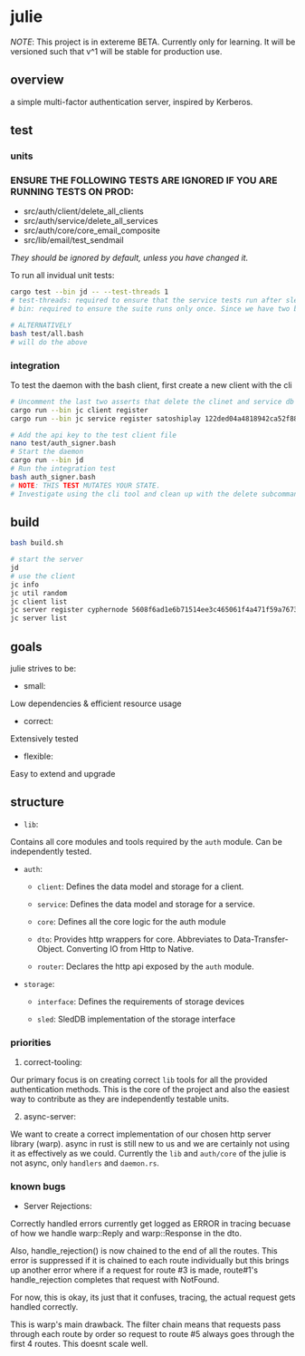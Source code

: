 # julie

*NOTE*: This project is in extereme BETA. Currently only for learning. It will be versioned such that v^1 will be stable for production use.

## overview

a simple multi-factor authentication server, inspired by Kerberos.

## test

### units

### ENSURE THE FOLLOWING TESTS ARE IGNORED IF YOU ARE RUNNING TESTS ON PROD:

- src/auth/client/delete_all_clients
- src/auth/service/delete_all_services
- src/auth/core/core_email_composite
- src/lib/email/test_sendmail

*They should be ignored by default, unless you have changed it.*

To run all invidual unit tests:

```bash
cargo test --bin jd -- --test-threads 1
# test-threads: required to ensure that the service tests run after sled so that a db is created.
# bin: required to ensure the suite runs only once. Since we have two bins, it will run twice by default.

# ALTERNATIVELY
bash test/all.bash
# will do the above

```


### integration
To test the daemon with the bash client, first create a new client with the cli

```bash
# Uncomment the last two asserts that delete the clinet and service db entries
cargo run --bin jc client register
cargo run --bin jc service register satoshiplay 122ded04a4818942ca52f8844e86df65fe5db3bb4b66bb45a4b02aea6e1bdef5

# Add the api key to the test client file
nano test/auth_signer.bash
# Start the daemon
cargo run --bin jd
# Run the integration test
bash auth_signer.bash
# NOTE: THIS TEST MUTATES YOUR STATE. 
# Investigate using the cli tool and clean up with the delete subcommands
```

## build

```bash
bash build.sh

# start the server
jd
# use the client
jc info
jc util random
jc client list
jc server register cyphernode 5608f6ad1e6b71514ee3c465061f4a471f59a76734796e5d78c7191cedd30127
jc server list


```
## goals

julie strives to be:

- small:

Low dependencies & efficient resource usage

- correct:

Extensively tested

- flexible:

Easy to extend and upgrade

## structure

- `lib`:

Contains all core modules and tools required by the `auth` module. Can be independently tested. 

- `auth`: 

    - `client`: Defines the data model and storage for a client.

    - `service`: Defines the data model and storage for a service.

    - `core`: Defines all the core logic for the auth module

    - `dto`: Provides http wrappers for core. Abbreviates to Data-Transfer-Object. Converting IO from Http to Native.

    - `router`: Declares the http api exposed by the `auth` module.

- `storage`: 

    - `interface`: Defines the requirements of storage devices

    - `sled`: SledDB implementation of the storage interface

### priorities

1. correct-tooling: 

Our primary focus is on creating correct `lib` tools for all the provided authentication methods. This is the core of the project and also the easiest way to contribute as they are independently testable units.

2. async-server: 

We want to create a correct implementation of our chosen http server library (warp). async in rust is still new to us and we are certainly not using it as effectively as we could. Currently the `lib` and `auth/core` of the julie is not async, only `handlers` and `daemon.rs`.  


### known bugs

- Server Rejections: 

Correctly handled errors currently get logged as ERROR in tracing becuase of how we handle warp::Reply and warp::Response in the dto. 

Also, handle_rejection() is now chained to the end of all the routes. 
This error is suppressed if it is chained to each route individually but this brings up another error where if a request for route #3 is made, route#1's handle_rejection completes that request with NotFound. 

For now, this is okay, its just that it confuses, tracing, the actual request gets handled correctly. 

This is warp's main drawback. The filter chain means that requests pass through each route by order so request to route #5 always goes through the first 4 routes. This doesnt scale well. 

